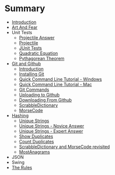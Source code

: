 # Summary

* [Introduction](README.md)
* [Art And Fear](art_and_fear.md)
* Unit Tests
   * [Projectile Answer](projectile_answer.md)
   * [Projectile](projectile.md)
   * [JUnit Tests](unit_tests.md)
   * [Quadratic Equation](quadratic_equation.md)
   * [Pythagorean Theorem](pythagorean_theorem.md)
* [Git and Github](git_and_github.md)
   * [Introduction](git_and_github/introduction.md)
   * [Installing Git](git_and_github/installing_git.md)
   * [Quick Command Line Tutorial - Windows](git_and_github/quick_command_line_tutorial_-_windows.md)
   * [Quick Command Line Tutorial - Mac](git_and_github/quick_command_line_tutorial_-_mac.md)
   * [Git Commands](git_and_github/git_commands.md)
   * [Uploading to Github](git_and_github/uploading_to_github.md)
   * [Downloading From Github](git_and_github/downloading_from_github.md)
   * [ScrabbleDictionary](scrabbledictionary.md)
   * [MorseCode](git_and_github/morsecode.md)
* [Hashing](hashing.md)
   * [Unique Strings](hashing/unique_strings.md)
   * [Unique Strings - Novice Answer](hashing/unique_strings_-_novice_answer.md)
   * [Unique Strings - Expert Answer](hashing/unique_strings_-_expert_answer.md)
   * [Show Duplicates](hashing/show_duplicates.md)
   * [Count Duplicates](hashing/count_duplicates.md)
   * [ScrabbleDictionary and MorseCode revisited](hashing/scrabble_and_morsecode_revisited.md)
   * [MostAnagrams](hashing/mostanagrams.md)
* JSON
* Swing
* [The Rules](the_rules.md)

